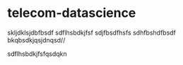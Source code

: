 # telecom-datascience
skljdklsjdbfbsdf
sdflhsbdkjfsf
sdjfbsdfhsfs
sdhfbshdfbsdf
bkqbsdkjqsjdnqsd//

sdflhsbdkjfsfqsdqkn